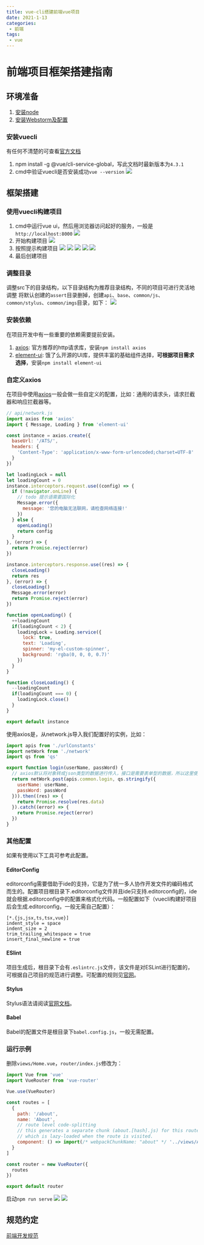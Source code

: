 ```yaml
--- 
title: vue-cli搭建前端vue项目
date: 2021-1-13
categories: 
 - 前端
tags: 
 - vue
---
```


# 前端项目框架搭建指南
## 环境准备
1. [安装node](node_install.html)
2. [安装Webstorm及配置](webstorm_intall.html)

### 安装vuecli
有任何不清楚的可查看[官方文档](https://cli.vuejs.org/zh/guide/)
1. npm install -g @vue/cli-service-global，写此文档时最新版本为`4.3.1`
2. cmd中验证vuecli是否安装成功`vue --version`
![](./imgs/vuecli.png)

## 框架搭建
### 使用vuecli构建项目
1. cmd中运行vue ui，然后用浏览器访问起好的服务，一般是`http://localhost:8000`
![](./imgs/build_proj.png)
2. 开始构建项目
![](./imgs/build_proj2.png)
3. 按照提示构建项目
![](./imgs/build_proj3.png)
![](./imgs/build_proj4.png)
![](./imgs/build_proj5.png)
![](./imgs/build_proj6.png)
![](./imgs/build_proj7.png)
4. 最后创建项目

### 调整目录
调整src下的目录结构，以下目录结构为推荐目录结构，不同的项目可进行灵活地调整
将默认创建的`assert`目录删掉，创建`api`、`base`、`common/js`、`common/stylus`、`common/imgs`目录，如下：
![](./imgs/dir.png)

### 安装依赖
在项目开发中有一些重要的依赖需要提前安装。
1. [axios](http://www.axios-js.com/zh-cn/docs/): 官方推荐的http请求库，安装`npm install axios`
2. [element-ui](https://element.eleme.cn/#/zh-CN/component/installation): 饿了么开源的UI库，提供丰富的基础组件选择，**可根据项目需求选择**，安装`npm install element-ui`

### 自定义axios
在项目中使用[axios](http://www.axios-js.com/zh-cn/docs/)一般会做一些自定义的配置，比如：通用的请求头，请求拦截器和响应拦截器等。
```javascript
// api/network.js
import axios from 'axios'
import { Message, Loading } from 'element-ui'

const instance = axios.create({
  baseUrl: '/ATS/',
  headers: {
    'Content-Type': 'application/x-www-form-urlencoded;charset=UTF-8'
  }
})

let loadingLock = null
let loadingCount = 0
instance.interceptors.request.use((config) => {
  if (!navigator.onLine) {
    // todo 提示语需要国际化
    Message.error({
      message: '您的电脑无法联网，请检查网络连接!'
    })
  } else {
    openLoading()
    return config
  }
}, (error) => {
  return Promise.reject(error)
})

instance.interceptors.response.use((res) => {
  closeLoading()
  return res
}, (error) => {
  closeLoading()
  Message.error(error)
  return Promise.reject(error)
})

function openLoading() {
  ++loadingCount
  if(loadingCount < 2) {
    loadingLock = Loading.service({
      lock: true,
      text: 'Loading',
      spinner: 'my-el-custom-spinner',
      background: 'rgba(0, 0, 0, 0.7)'
    })
  }
}

function closeLoading() {
  --loadingCount
  if(loadingCount === 0) {
    loadingLock.close()
  }
}

export default instance
```

使用axios是，从network.js导入我们配置好的实例，比如：
```javascript
import apis from './urlConstants'
import netWork from './network'
import qs from 'qs'

export function login(userName, passWord) {
  // axios默认将对象转成json类型的数据进行传入，接口是需要表单型的数据，所以这里使用qs进行转换
  return netWork.post(apis.common.login, qs.stringify({
    userName: userName,
    passWord: passWord
  })).then((res) => {
    return Promise.resolve(res.data)
  }).catch((error) => {
    return Promise.reject(error)
  })
}
```

### 其他配置
如果有使用以下工具可参考此配置。
#### EditorConfig
editorconfig需要借助于ide的支持，它是为了统一多人协作开发文件的编码格式而生的。配置项目根目录下.editorconfig文件并且ide只支持.editorconfig的，ide就会根据.editorconfig中的配置来格式化代码。一般配置如下（vuecli构建好项目后会生成.editorconfig，一般无需自己配置）：
```
[*.{js,jsx,ts,tsx,vue}]
indent_style = space
indent_size = 2
trim_trailing_whitespace = true
insert_final_newline = true
```

#### ESlint
项目生成后，根目录下会有`.eslintrc.js`文件，该文件是对ESLint进行配置的，可根据自己项目的规范进行调整。可配置的规则见[官网](https://eslint.bootcss.com/docs/rules/)。

#### Stylus
Stylus语法请阅读[官网文档](https://stylus.bootcss.com/)。

#### Babel
Babel的配置文件是根目录下`babel.config.js`，一般无需配置。

### 运行示例
删除`views/Home.vue`，`router/index.js`修改为：
```javascript
import Vue from 'vue'
import VueRouter from 'vue-router'

Vue.use(VueRouter)

const routes = [
  {
    path: '/about',
    name: 'About',
    // route level code-splitting
    // this generates a separate chunk (about.[hash].js) for this route
    // which is lazy-loaded when the route is visited.
    component: () => import(/* webpackChunkName: "about" */ '../views/About.vue')
  }
]

const router = new VueRouter({
  routes
})

export default router
```

启动`npm run serve`
![](./imgs/run.png)
![](./imgs/run2.png)

## 规范约定
[前端开发规范](norm.md)
